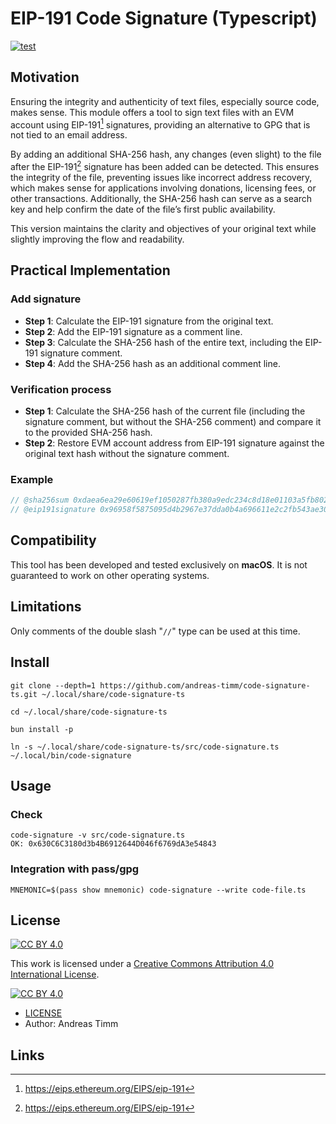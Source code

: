 # EIP-191 Code Signature (Typescript)

[![test](https://github.com/andreas-timm/code-signature-ts/actions/workflows/test.yml/badge.svg)](https://github.com/andreas-timm/code-signature-ts/actions/workflows/test.yml)  

## Motivation
Ensuring the integrity and authenticity of text files, especially source code, makes sense. This module offers a tool to sign text files with an EVM account using EIP-191[^1] signatures, providing an alternative to GPG that is not tied to an email address.

By adding an additional SHA-256 hash, any changes (even slight) to the file after the EIP-191[^1] signature has been added can be detected. This ensures the integrity of the file, preventing issues like incorrect address recovery, which makes sense for applications involving donations, licensing fees, or other transactions. Additionally, the SHA-256 hash can serve as a search key and help confirm the date of the file’s first public availability.

This version maintains the clarity and objectives of your original text while slightly improving the flow and readability.

## Practical Implementation

### Add signature
- **Step 1**: Calculate the EIP-191 signature from the original text.
- **Step 2**: Add the EIP-191 signature as a comment line.
- **Step 3**: Calculate the SHA-256 hash of the entire text, including the EIP-191 signature comment.
- **Step 4**: Add the SHA-256 hash as an additional comment line.

### Verification process
- **Step 1**: Calculate the SHA-256 hash of the current file (including the signature comment, but without the SHA-256 comment) and compare it to the provided SHA-256 hash.
- **Step 2**: Restore EVM account address from EIP-191 signature against the original text hash without the signature comment.

### Example
```ts
// @sha256sum 0xdaea6ea29e60619ef1050287fb380a9edc234c8d18e01103a5fb8027694f91f4
// @eip191signature 0x96958f5875095d4b2967e37dda0b4a696611e2c2fb543ae30be41056f94b97f31d40970caf2ceeec179b2cfe23a7e37a1ef44a817113dc3a368f9296adab93531c
```

## Compatibility
This tool has been developed and tested exclusively on **macOS**. It is not guaranteed to work on other operating systems.

## Limitations
Only comments of the double slash "`//`" type can be used at this time.

## Install
```shell
git clone --depth=1 https://github.com/andreas-timm/code-signature-ts.git ~/.local/share/code-signature-ts
```
```shell
cd ~/.local/share/code-signature-ts
```
```shell
bun install -p
```
```shell
ln -s ~/.local/share/code-signature-ts/src/code-signature.ts ~/.local/bin/code-signature
```

## Usage
### Check
```shell
code-signature -v src/code-signature.ts
OK: 0x630C6C3180d3b4B6912644D046f6769dA3e54843
```

### Integration with pass/gpg
```shell
MNEMONIC=$(pass show mnemonic) code-signature --write code-file.ts
```

## License
[![CC BY 4.0][cc-by-shield]][cc-by]

This work is licensed under a [Creative Commons Attribution 4.0 International License][cc-by].

[![CC BY 4.0][cc-by-image]][cc-by]

[cc-by]: http://creativecommons.org/licenses/by/4.0/
[cc-by-image]: https://i.creativecommons.org/l/by/4.0/88x31.png
[cc-by-shield]: https://img.shields.io/badge/License-CC%20BY%204.0-lightgrey.svg

- [LICENSE](https://github.com/andreas-timm/code-signature-ts/blob/main/LICENSE)
- Author: Andreas Timm

## Links
[^1]: https://eips.ethereum.org/EIPS/eip-191
